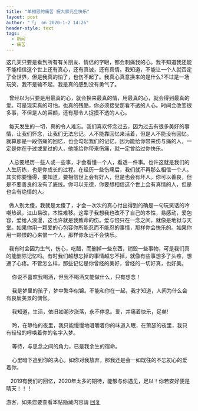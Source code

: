 ```yaml
---
title: "单相思的痛苦 祝大家元旦快乐"
layout: post
author: "「」 on 2020-1-2 14:26"
header-style: text
tags:
  - 新闻
  - 痛苦
---
```


<head>
 <script type="text/javascript">replyreload += ',' + 5898153;</script>
</head>
<body>
 这几天只要是看到所有有关朋友、情侣的字眼，都会刺痛我的心。我不知道我还能不能相信这个世上还有真心，还有真诚，还有真情。我知道，不能让一个人就否定了全世界，但是我真的怕了，也伤不起了。我真心真意换来的是什么?不过是一场玩笑，我不是输不起，我是真的感到没有勇气了。
 <br> 
 <br> &nbsp;&nbsp;曾经以为只要是用最真的心，就会换来最真的情，用最真的心，就会得到最真的爱。可是现实真的可怕，也真的残酷，你必须接受那看不透的人心。时间会改变很多事，不但是人的容颜，还有那令人捉摸不透的人心。
 <br> 
 <br> &nbsp;&nbsp;每天发生的一切，真的令人难忘。我们喜欢怀念过去，因为过去有很多美好的事情，让我们怀念，让我们无法忘记。人不能靠回忆来活着，但是人不能没有回忆。就算那是一段伤痛的回忆，也会勾起我们的记忆，因为能给你带来伤与痛的人，一定是你在乎过或爱过的人，他能给你带来伤痛，就一定曾给过你快乐。
 <br> 
 <br> &nbsp;&nbsp;人总要经历一些人或一些事，才会看懂一个人，看透一件事。也许这就是我们的人生历练，也是你成长的过程。在经历一些伤痛后，我们就不再那么相信一个人。其实你要懂得，要知道，要相信世上会有好人，但是也会有坏人。你可以善良，但是不要善良的没有了底线。你可以无德，你要想相信这个世上会有真情的人，但是也会有绝情的人。
 <br> 
 <br> &nbsp;&nbsp;做人别太傻，我就是太傻了，才会一次次的真心付出得到的确是一句玩笑话的冷嘲热讽，江山易改，本性难移。这辈子我想我也改不了自己的本性，易感动，爱包容，爱给人浪漫，这也许就是我致命的伤。爱与恨只在一念之间，就像是地狱与天堂。如果你用一颗爱的心包容你所能忍而不能忍的事情，那样你会快乐的。如果你用一颗恨的心来恨一个人，那样你永远不会快乐。
 <br> 
 <br> &nbsp;&nbsp;我有时会因为生气，伤心，吃醋，而删掉一些东西，销毁一些事物，可是我们真的能删除记忆吗。有时我们越想忘掉的事情越忘不掉，就像有些事想多了头疼，想通了心疼。不管怎么样，那些记忆是你曾经的美好，曾经的一切好真，也好美。
 <br> 
 <br> &nbsp; &nbsp; 你说不喜欢我喝酒，但我不喝酒又能做什么，只有想念！
 <br> 
 <br> &nbsp; &nbsp; 我是梦里的孩子，梦中繁华似锦。不能和你在一起，我才知道，人间为什么会有良辰美景的惆怅。
 <br> 
 <br> &nbsp; &nbsp; 我知道，生活，依旧如潮汐涨落，永不停息。爱，并痛着快乐，足矣!
 <br> 
 <br> &nbsp; &nbsp; 玲，在静怡的夜里，我只能慢慢地咀嚼着你的味道入眠，在萧瑟的夜里，我只有轻轻的呼唤着你的名字入梦。
 <br> 
 <br> &nbsp; &nbsp; 等待，与思念之间的角力，已是我余生的宿命。
 <br> 
 <br> &nbsp; &nbsp; 心里暗下追到你的决心。如你对我放弃，那我还是会一如既往的不忘初心的爱着你。
 <br> 
 <br> &nbsp; &nbsp;2019有我们的回忆，2020年太多的期待，能够与你遇见，足以！你若安好便是晴天！！！
 <br> 
 <br> 
 <div class="locked">
   游客，如果您要查看本帖隐藏内容请 
  <a href="forum.php?mod=post&amp;action=reply&amp;fid=2&amp;tid=545148" onclick="showWindow('reply', this.href)">回复</a> 
 </div>
 <br> 
 <br> 
 <br>
</body>


